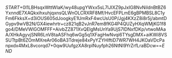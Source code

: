 $START$+0l1LBHsqxWttWIaK/wy48upgYWxx5sL7lJIXZ9pJxIG8NvNiIdnBtBZ6YxnndE7XAQkxihxuhjqxnsQLWnOLCRXRF8Mf/HvcEFPLmE6gBPMBSL8C1yFm6FkksX+d3iOUS605dJoogkyE1UmRxF4wcUsU0P/Jgj4KXzZ8i8r5j/abmtDGypv9wVB2N/GX4iewhrtr+cz821qB2vJnR7em8fKG4P4QUZyHXqWMjKG1f8go4/DMeVWlGOMFFF+AivbZZ871XvQElgMsUnYa9UjS7lDNxfDKp/vtwoMAaA/XHkAgyvjSNR6LnV8taASFhq6wGg5q1XFagHwNvqi6TYsgDMX+aiKWi8VSSUTtpBt6ZOmMXreAr06oBA3Tdreje84xPyYZYHIftiD7WR7WH4JKOaVDcPanpxdx4MxL8vcorqd7+0qw9UufgzXA8rpINuyfph26NtNI9YrZrfLraBDcw==$END$